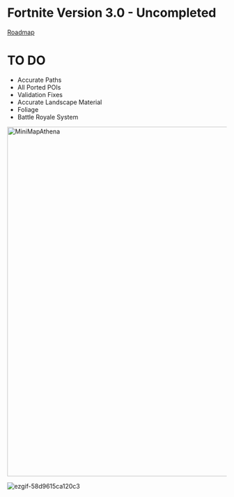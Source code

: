 # Fortnite Version 3.0 - Uncompleted

[Roadmap](https://github.com/zqvb/AthenaTemplate/blob/Fortnite-3.0/POI.md)

# TO DO
- Accurate Paths
- All Ported POIs
- Validation Fixes
- Accurate Landscape Material
- Foliage
- Battle Royale System

<img width="800" height="800" alt="MiniMapAthena" src="https://github.com/user-attachments/assets/6e94eceb-1145-47e4-a161-597dd2cc61df" />

![ezgif-58d9615ca120c3](https://github.com/user-attachments/assets/a4d4250f-6384-45d8-92d6-9055b065e06d)
